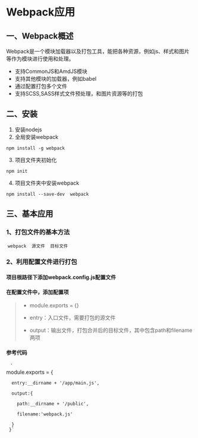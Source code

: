 # Webpack应用
## 一、Webpack概述
Webpack是一个模块加载器以及打包工具，能把各种资源，例如js、样式和图片等作为模块进行使用和处理。
   
* 支持CommonJS和AmdJS模块
* 支持其他模块的加载器，例如babel
* 通过配置打包多个文件
* 支持SCSS,SASS样式文件预处理，和图片资源等的打包
## 二、安装

1. 安装nodejs
2. 全局安装webpack
 
`npm install -g webpack`
  
3. 项目文件夹初始化
 
`npm init`
  
4. 项目文件夹中安装webpack
 
`npm install --save-dev  webpack`
    
## 三、基本应用
### 1、打包文件的基本方法
 
  `webpack  源文件  目标文件`
   
### 2、利用配置文件进行打包
 #### 项目根路径下添加webpack.config.js配置文件
 #### 在配置文件中，添加配置项
>
>* module.exports = {}
>
>* entry：入口文件，需要打包的源文件
>
>* output：输出文件，打包合并后的目标文件，其中包含path和filename两项
>

 #### 参考代码
 
    `  
      module.exports = {
      
      entry:__dirname + '/app/main.js',      
      
      output:{
      
        path:__dirname + '/public',
        
        filename:'webpack.js'
        
      }
     }`
